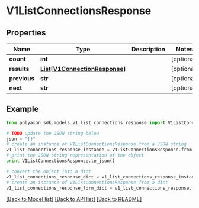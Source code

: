 # V1ListConnectionsResponse


## Properties
Name | Type | Description | Notes
------------ | ------------- | ------------- | -------------
**count** | **int** |  | [optional] 
**results** | [**List[V1ConnectionResponse]**](V1ConnectionResponse.md) |  | [optional] 
**previous** | **str** |  | [optional] 
**next** | **str** |  | [optional] 

## Example

```python
from polyaxon_sdk.models.v1_list_connections_response import V1ListConnectionsResponse

# TODO update the JSON string below
json = "{}"
# create an instance of V1ListConnectionsResponse from a JSON string
v1_list_connections_response_instance = V1ListConnectionsResponse.from_json(json)
# print the JSON string representation of the object
print V1ListConnectionsResponse.to_json()

# convert the object into a dict
v1_list_connections_response_dict = v1_list_connections_response_instance.to_dict()
# create an instance of V1ListConnectionsResponse from a dict
v1_list_connections_response_form_dict = v1_list_connections_response.from_dict(v1_list_connections_response_dict)
```
[[Back to Model list]](../README.md#documentation-for-models) [[Back to API list]](../README.md#documentation-for-api-endpoints) [[Back to README]](../README.md)


